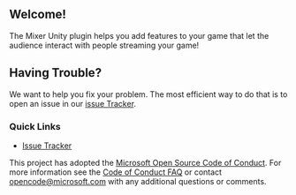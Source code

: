 ## Welcome!

The Mixer Unity plugin helps you add features to your game that let the audience interact with people streaming your game!

## Having Trouble?

We want to help you fix your problem. The most efficient way to do that is to open an issue in our [issue Tracker](https://github.com/Mixer/interactive-unity-plugin/issues).  

### Quick Links

*   [Issue Tracker](https://github.com/Mixer/interactive-unity-plugin/issues)

This project has adopted the [Microsoft Open Source Code of Conduct](https://opensource.microsoft.com/codeofconduct/). For more information see the [Code of Conduct FAQ](https://opensource.microsoft.com/codeofconduct/faq/) or contact [opencode@microsoft.com](mailto:opencode@microsoft.com) with any additional questions or comments.

